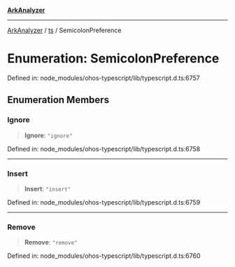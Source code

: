 [**ArkAnalyzer**](../../../../README.md)

***

[ArkAnalyzer](../../../../globals.md) / [ts](../README.md) / SemicolonPreference

# Enumeration: SemicolonPreference

Defined in: node\_modules/ohos-typescript/lib/typescript.d.ts:6757

## Enumeration Members

### Ignore

> **Ignore**: `"ignore"`

Defined in: node\_modules/ohos-typescript/lib/typescript.d.ts:6758

***

### Insert

> **Insert**: `"insert"`

Defined in: node\_modules/ohos-typescript/lib/typescript.d.ts:6759

***

### Remove

> **Remove**: `"remove"`

Defined in: node\_modules/ohos-typescript/lib/typescript.d.ts:6760
